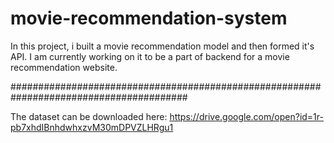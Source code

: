 # movie-recommendation-system
In this project, i built a movie recommendation model and then formed it's API. 
I am currently working on it to be a part of backend for a movie recommendation website.

########################################################################################

The dataset can be downloaded here:
https://drive.google.com/open?id=1r-pb7xhdIBnhdwhxzvM30mDPVZLHRgu1
